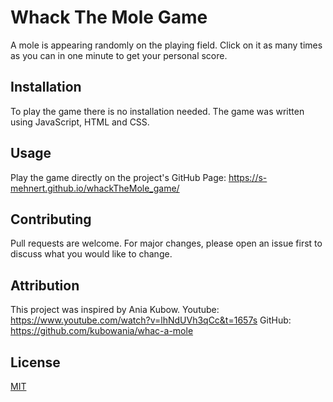 # Whack The Mole Game

A mole is appearing randomly on the playing field. Click on it as many times as you can in one minute to get your personal score.

## Installation

To play the game there is no installation needed.
The game was written using JavaScript, HTML and CSS.

## Usage

Play the game directly on the project's GitHub Page: https://s-mehnert.github.io/whackTheMole_game/

## Contributing

Pull requests are welcome. For major changes, please open an issue first
to discuss what you would like to change.


## Attribution

This project was inspired by Ania Kubow. 
Youtube: https://www.youtube.com/watch?v=lhNdUVh3qCc&t=1657s
GitHub: https://github.com/kubowania/whac-a-mole 

## License

[MIT](https://choosealicense.com/licenses/mit/)